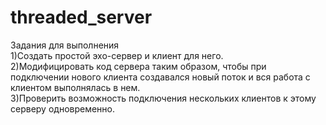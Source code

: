 # threaded_server

Задания для выполнения\
1)Создать простой эхо-сервер и клиент для него.\
2)Модифицировать код сервера таким образом, чтобы при подключении нового клиента создавался новый поток и вся работа с клиентом выполнялась в нем.\
3)Проверить возможность подключения нескольких клиентов к этому серверу одновременно.
